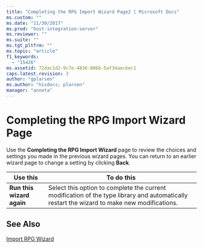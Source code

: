 ```yaml
---
title: "Completing the RPG Import Wizard Page2 | Microsoft Docs"
ms.custom: ""
ms.date: "11/30/2017"
ms.prod: "host-integration-server"
ms.reviewer: ""
ms.suite: ""
ms.tgt_pltfrm: ""
ms.topic: "article"
f1_keywords: 
  - "15426"
ms.assetid: 72dac1d2-9c7e-4836-806b-5af34aecbec1
caps.latest.revision: 3
author: "gplarsen"
ms.author: "hisdocs; plarsen"
manager: "anneta"
---
```

# Completing the RPG Import Wizard Page
Use the **Completing the RPG Import Wizard** page to review the choices and settings you made in the previous wizard pages. You can return to an earlier wizard page to change a setting by clicking **Back**.  
  
|Use this|To do this|  
|--------------|----------------|  
|**Run this wizard again**|Select this option to complete the current modification of the type library and automatically restart the wizard to make new modifications.|  
  
## See Also  
 [Import RPG Wizard](../core/import-rpg-wizard2.md)
